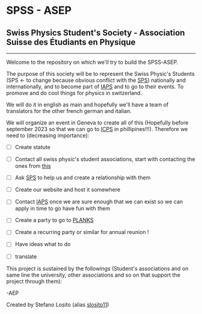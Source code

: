 # SPSS - ASEP

## Swiss Physics Student's Society - Association Suisse des Étudiants en Physique

___

Welcome to the repository on which we'll try to build the SPSS-ASEP.


The purpose of this society will be to represent the Swiss Physic's Students (SPS <- to change because obvious conflict with the [SPS](https://www.sps.ch/en/sps)) nationally and internationally, and to become part of [IAPS](https://www.iaps.info/) and to go to their events. To promove and do cool things for physics in switzerland.

We will do it in english as main and hopefully we'll have a team of translators for the other french german and italian.

We will organize an event in Geneva to create all of this (Hopefully before september 2023 so that we can go to [ICPS](https://www.icps2023.com/) in phillipines!!!). Therefore we need to (decreasing importance):

- [ ] Create statute
- [ ] Contact all swiss physic's student associations, start with contacting the ones from [this](https://www.swissuniversities.ch/en/organisation/members)
- [ ] Ask [SPS](https://www.sps.ch/en/sps) to help us and create a relationship with them
- [ ] Create our website and host it somewhere
- [ ] Contact [IAPS](https://www.iaps.info/) once we are sure enough that we can exist so we can apply in time to go have fun with them
- [ ] Create a party to go to [PLANKS](https://www.iaps.info/events/plancks/plancks-2023-in-milan/)
- [ ] Create a recurring party or similar for annual reunion !
- [ ] Have ideas what to do
- [ ] translate



This project is sustained by the followings (Student's associations and on same line the university, other associations and so on that support the project through them):

-AEP



Created by Stefano Losito (alias [slosito11](https://github.com/slosito11))
